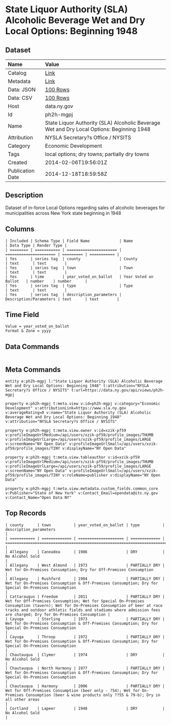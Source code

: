 # State Liquor Authority (SLA) Alcoholic Beverage Wet and Dry Local Options: Beginning 1948

## Dataset

| Name | Value |
| :--- | :---- |
| Catalog | [Link](https://catalog.data.gov/dataset/state-liquor-authority-sla-alcoholic-beverage-wet-and-dry-local-options-beginning-1948) |
| Metadata | [Link](https://data.ny.gov/api/views/ph2h-mgpj) |
| Data: JSON | [100 Rows](https://data.ny.gov/api/views/ph2h-mgpj/rows.json?max_rows=100) |
| Data: CSV | [100 Rows](https://data.ny.gov/api/views/ph2h-mgpj/rows.csv?max_rows=100) |
| Host | data.ny.gov |
| Id | ph2h-mgpj |
| Name | State Liquor Authority (SLA) Alcoholic Beverage Wet and Dry Local Options: Beginning 1948 |
| Attribution | NYSLA Secretary?s Office / NYSITS |
| Category | Economic Development |
| Tags | local options; dry towns; partially dry towns |
| Created | 2014-02-06T19:56:01Z |
| Publication Date | 2014-12-18T18:59:58Z |

## Description

Dataset of in-force Local Options regarding sales of alcoholic beverages for municipalities across New York state beginning in 1948

## Columns

```ls
| Included | Schema Type | Field Name             | Name                   | Data Type | Render Type |
| ======== | =========== | ====================== | ====================== | ========= | =========== |
| Yes      | series tag  | county                 | County                 | text      | text        |
| Yes      | series tag  | town                   | Town                   | text      | text        |
| Yes      | time        | year_voted_on_ballot   | Year Voted on Ballot   | number    | number      |
| Yes      | series tag  | type                   | Type                   | text      | text        |
| Yes      | series tag  | description_parameters | Description/Parameters | text      | text        |
```

## Time Field

```ls
Value = year_voted_on_ballot
Format & Zone = yyyy
```

## Data Commands

```ls
```

## Meta Commands

```ls
entity e:ph2h-mgpj l:"State Liquor Authority (SLA) Alcoholic Beverage Wet and Dry Local Options: Beginning 1948" t:attribution="NYSLA Secretary?s Office / NYSITS" t:url=https://data.ny.gov/api/views/ph2h-mgpj

property e:ph2h-mgpj t:meta.view v:id=ph2h-mgpj v:category="Economic Development" v:attributionLink=https://www.sla.ny.gov v:averageRating=0 v:name="State Liquor Authority (SLA) Alcoholic Beverage Wet and Dry Local Options: Beginning 1948" v:attribution="NYSLA Secretary?s Office / NYSITS"

property e:ph2h-mgpj t:meta.view.owner v:id=xzik-pf59 v:profileImageUrlMedium=/api/users/xzik-pf59/profile_images/THUMB v:profileImageUrlLarge=/api/users/xzik-pf59/profile_images/LARGE v:screenName="NY Open Data" v:profileImageUrlSmall=/api/users/xzik-pf59/profile_images/TINY v:displayName="NY Open Data"

property e:ph2h-mgpj t:meta.view.tableauthor v:id=xzik-pf59 v:profileImageUrlMedium=/api/users/xzik-pf59/profile_images/THUMB v:profileImageUrlLarge=/api/users/xzik-pf59/profile_images/LARGE v:screenName="NY Open Data" v:profileImageUrlSmall=/api/users/xzik-pf59/profile_images/TINY v:roleName=publisher v:displayName="NY Open Data"

property e:ph2h-mgpj t:meta.view.metadata.custom_fields.common_core v:Publisher="State of New York" v:Contact_Email=opendata@its.ny.gov v:Contact_Name="Open Data NY"
```

## Top Records

```ls
| county      | town          | year_voted_on_ballot | type          | description_parameters                                                                                                                                                                                                                                | 
| =========== | ============= | ==================== | ============= | ===================================================================================================================================================================================================================================================== | 
| Allegany    | Caneadea      | 1986                 | DRY           | No Alcohol Sold                                                                                                                                                                                                                                       | 
| Allegany    | West Almond   | 1973                 | PARTIALLY DRY | Wet for On-Premises Consumption; Dry for Off-Premises Consumption                                                                                                                                                                                     | 
| Allegany    | Rushford      | 1984                 | PARTIALLY DRY | Wet for On-Premises Consumption & Off-Premises Consumption; Dry for Special On-Premises Consumption                                                                                                                                                   | 
| Cattaraugus | Freedom       | 2011                 | PARTIALLY DRY | Wet for Off-Premises Consumption; Wet for Special On-Premises Consumption (tavern); Wet for On-Premises Consumption of beer at race tracks and outdoor athletic fields and stadiums where admission fees are charged; Dry for On-Premises Consumption | 
| Cayuga      | Sterling      | 1973                 | PARTIALLY DRY | Wet for On-Premises Consumption & Off-Premises Consumption; Dry for Special On-Premises Consumption                                                                                                                                                   | 
| Cayuga      | Throop        | 1972                 | PARTIALLY DRY | Wet for On-Premises Consumption & Off-Premises Consumption; Dry for Special On-Premises Consumption                                                                                                                                                   | 
| Chautauqua  | Clymer        | 1974                 | DRY           | No Alcohol Sold                                                                                                                                                                                                                                       | 
| Chautauqua  | North Harmony | 1977                 | PARTIALLY DRY | Wet for On-Premises Consumption & Off-Premises Consumption; Dry for Special On-Premises Consumption                                                                                                                                                   | 
| Chautauqua  | Harmony       | 2006                 | PARTIALLY DRY | Wet for Off-Premises Consumption (beer only - ?54); Wet for On-Premises Consumption (beer & wine products only ??55 & 79-b); Dry in all other areas                                                                                                   | 
| Cortland    | Lapeer        | 1948                 | DRY           | No Alcohol Sold                                                                                                                                                                                                                                       | 
```